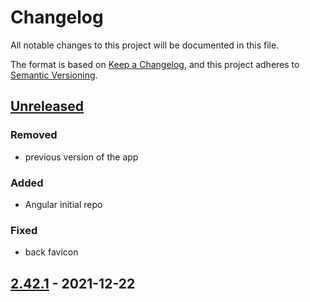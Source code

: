 # Changelog
All notable changes to this project will be documented in this file.

The format is based on [Keep a Changelog](https://keepachangelog.com/en/1.0.0/),
and this project adheres to [Semantic Versioning](https://semver.org/spec/v2.0.0.html).

## [Unreleased]
### Removed
- previous version of the app

### Added
- Angular initial repo

### Fixed
- back favicon

## [2.42.1] - 2021-12-22

[Unreleased]: https://github.com/ArtemNikolaev/toLiveToPay/compare/v2.42.1...HEAD
[2.42.1]: https://github.com/ArtemNikolaev/toLiveToPay/releases/tag/v2.42.1
